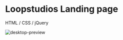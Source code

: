 # Loopstudios Landing page

HTML / CSS / jQuery 

![desktop-preview](https://user-images.githubusercontent.com/72826720/124977921-c81c7d00-e039-11eb-87d0-7c3c76135679.jpg)

